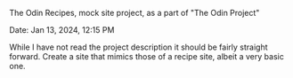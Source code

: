 The Odin Recipes, mock site project, as a part of "The Odin Project"

Date: Jan 13, 2024, 12:15 PM

While I have not read the project description it should be fairly straight forward.
Create a site that mimics those of a recipe site, albeit a very basic one.
